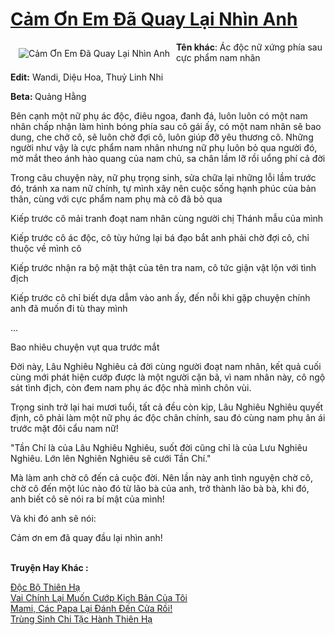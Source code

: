 <a href="https://utruyen.com/cam-on-em-da-quay-lai-nhin-anh/9307/" title="Cảm Ơn Em Đã Quay Lại Nhìn Anh"><h1>Cảm Ơn Em Đã Quay Lại Nhìn Anh</h1></a><div style="display:table"><img align="right" style="float: left; padding: 10px;" src="https://utruyen.com/images/story/200x260/cam-on-em-da-quay-lai-nhin-anh.jpg" alt="Cảm Ơn Em Đã Quay Lại Nhìn Anh"><b>Tên khác</b>: Ác độc nữ xứng phía sau cực phẩm nam nhân<p></p><b>Edit:</b> Wandi, Diệu Hoa, Thuỷ Linh Nhi<p></p><b>Beta: </b>Quảng Hằng<p></p>Bên cạnh một nữ phụ ác độc, điêu ngoa, đanh đá, luôn luôn có một nam nhân chấp nhận làm hình bóng phía sau cô gái ấy, có một nam nhân sẽ bao dung, che chở cô, sẽ luôn chờ đợi cô, luôn giúp đỡ yêu thương cô. Những người như vậy là cực phẩm nam nhân nhưng nữ phụ luôn bỏ qua người đó, mờ mắt theo ánh hào quang của nam chủ, sa chân lầm lỡ rồi uổng phí cả đời<p></p>Trong câu chuyện này, nữ phụ trọng sinh, sửa chữa lại những lỗi lầm trước đó, tránh xa nam nữ chính, tự mình xây nên cuộc sống hạnh phúc của bản thân, cùng với cực phẩm nam phụ mà cô đã bỏ qua<p></p>Kiếp trước cô mải tranh đoạt nam nhân cùng người chị Thánh mẫu của mình<p></p>Kiếp trước cô ác độc, cô tùy hứng lại bá đạo bắt anh phải chờ đợi cô, chỉ thuộc về mình cô<p></p>Kiếp trước nhận ra bộ mặt thật của tên tra nam, cô tức giận vật lộn với tình địch<p></p>Kiếp trước cô chỉ biết dựa dẫm vào anh ấy, đến nỗi khi gặp chuyện chính anh đã muốn đi tù thay mình<p></p>...<p></p>Bao nhiêu chuyện vụt qua trước mắt<p></p>Đời này, Lâu Nghiêu Nghiêu cả đời cùng người đoạt nam nhân, kết quả cuối cùng mới phát hiện cướp được là một người cặn bã, vì nam nhân này, cô ngộ sát tình địch, còn đem nam phụ ác độc nhà mình chôn vùi.<p></p>Trọng sinh trở lại hai mươi tuổi, tất cả đều còn kịp, Lâu Nghiêu Nghiêu quyết định, cô phải làm một nữ phụ ác độc chân chính, sau đó cùng nam phụ ân ái trước mặt đôi cẩu nam nữ!<p></p>"Tần Chí là của Lâu Nghiêu Nghiêu, suốt đời cũng chỉ là của Lưu Nghiêu Nghiêu. Lớn lên Nghiên Nghiêu sẽ cưới Tần Chí."<p></p>Mà làm anh chờ cô đến cả cuộc đời. Nên lần này anh tình nguyện chờ cô, chờ cô đến một lúc nào đó từ lão bà của anh, trở thành lão bà bà, khi đó, anh biết cô sẽ nói ra bí mật của mình!<p></p>Và khi đó anh sẽ nói:<p></p>Cảm ơn em đã quay đầu lại nhìn anh!</div><p><br><b>Truyện Hay Khác :</b></p><a href="https://utruyen.com/doc-bo-thien-ha/1885/" alt="Độc Bộ Thiên Hạ">Độc Bộ Thiên Hạ</a><br/><a href="https://dammy2019.blogspot.com/2019/11/vai-chinh-lai-muon-cuop-kich-ban-cua-toi.html" alt="Vai Chính Lại Muốn Cướp Kịch Bản Của Tôi">Vai Chính Lại Muốn Cướp Kịch Bản Của Tôi</a><br/><a href="https://truyenngontinhay.wordpress.com/2019/10/03/mami-cac-papa-lai-danh-den-cua-roi/" alt="Mami, Các Papa Lại Đánh Đến Cửa Rồi!">Mami, Các Papa Lại Đánh Đến Cửa Rồi!</a><br/><a href="https://github.com/quanluxury/truyenhot/tree/master/truyenhay/11495/" alt="Trùng Sinh Chi Tặc Hành Thiên Hạ">Trùng Sinh Chi Tặc Hành Thiên Hạ</a><br/>